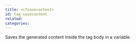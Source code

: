 ```yaml
---
title: <cfsavecontent>
id: tag-savecontent
related:
categories:
---
```


Saves the generated content inside the tag body in a variable.